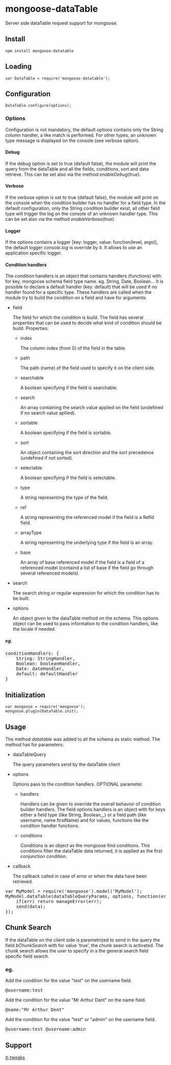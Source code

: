 # mongoose-dataTable

Server side dataTable request support for mongoose.

## Install

    npm install mongoose-datatable

## Loading

    var DataTable = require('mongoose-datatable');
    
## Configuration

    DataTable.configure(options);
    
### Options

Configuration is not mandatory, the default options contains only the String column handler, a like match is performed.
For other types, an unknown type message is displayed on the console (see verbose option).

#### Debug

If the debug option is set to true (default false), the module will print the query from the dataTable and all the fields, conditions, sort and data retrieve.
This can be set also via the method <i>enableDebug(true)</i>.

#### Verbose

If the verbose option is set to true (default false), the module will print on the console when the condition builder has no handler for a field type.
In the default configuration, only the String condition builder exist, all other field type will trigger the log on the console of an unknown handler type.
This can be set also via the method <i>enableVerbose(true)</i>.

#### Logger

If the options contains a logger [key: logger, value: function(level, args)], the default logger <i>console.log</i> is override by it.
It allows to use an application specific logger.

#### Condition handlers

The condition handlers is an object that contains handlers (functions) with for key, mongoose schema field type name.
eg. String, Date, Boolean...
It is possible to declare a default handler (key: default) that will be used if no handler found for a specific type.
These handlers are called when the module try to build the condition on a field and have for arguments:

* field

    The field for which the condition is build. The field has several properties that can be used to decide what kind of condition should be build.
Properties:

    * index

        The column index (from 0) of the field in the table.

    * path

        The path (name) of the field used to specify it on the client side.

    * searchable

        A boolean specifying if the field is searchable.

    * search

        An array containing the search value applied on the field (undefined if no search value apllied).

    * sortable

        A boolean specifying if the field is sortable.

    * sort

        An object containing the sort direction and the sort precedence (undefined if not sorted).

    * selectable

        A boolean specifying if the field is selectable.

    * type

        A string representing the type of the field.

    * ref

        A string representing the referenced model if the field is a RefId field.

    * arrayType

        A string representing the underlying type if the field is an array.

    * base
  
        An array of base referenced model if the field is a field of a referenced model (containd a list of base if the field go through several referenced models).

* search

    The search string or regular expression for which the condition has to be built.

* options

    An object given to the dataTable method on the schema. This options object can be used to pass information to the condition handlers, like the locale if needed.

##### eg.

<pre>
conditionHandlers: {
    String: StringHandler,
    Boolean: booleanHandler,
    Date: dateHandler,
    default: defaultHandler
}
</pre>
    
## Initialization

    var mongoose = require('mongoose');
    mongoose.plugin(DataTable.init);

## Usage

The method <i>datatable </i> was added to all the schema as static method. The method has for parameters:

* dataTableQuery

    The query parameters send by the dataTable client

* options

    Options pass to the condition handlers. OPTIONAL parameter.

    * handlers

        Handlers can be given to override the overall behavior of condition builder handlers.
        The field options.handlers is an object with for keys either a field type (like String, Boolean,,,) or a field path (like username, name.firstName) and for values, functions like the condition handler functions.

    * conditions

        Conditions is an object as the mongoose find conditions. This conditions filter the dataTable data returned, it is applied as the first conjunction condition.

* callback

    The callback called in case of error or when the data have been retrieved.

<pre>
var MyModel = require('mongoose').model('MyModel');
MyModel.dataTable(dataTableQueryParams, options, function(err, data) {
    if(err) return manageError(err);
    send(data);
});
</pre>

## Chunk Search

If the dataTable on the client side is parametrized to send in the query the field <i>bChunkSearch</i> with for value 'true', the chunk search is activated.
The chunk search allows the user to specify in a the general search field specific field search.

### eg.

Add the condition for the value "test" on the username field.
<pre>@username:test</pre>

Add the condition for the value "Mr Arthur Dent" on the name field.
<pre>@name:"Mr Arthur Dent"</pre>

Add the condition for the value "test" or "admin" on the username field.
<pre>@username:test @username:admin</pre>

## Support

<a href="http://www.it-tweaks.com/" target="_blank">it-tweaks</a>
